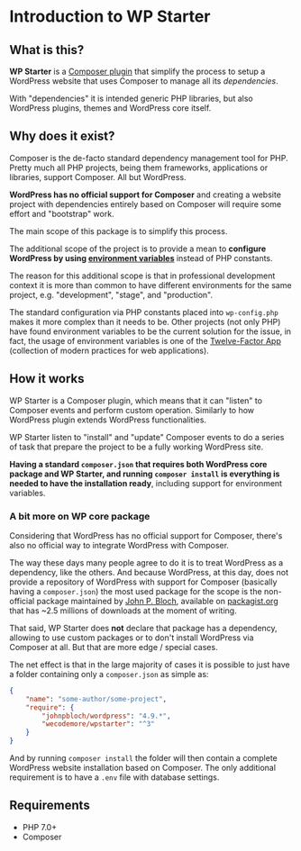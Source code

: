# Introduction to WP Starter



## What is this?

**WP Starter** is a [Composer plugin](https://getcomposer.org/doc/articles/plugins.md) that simplify the process to setup a WordPress website that uses Composer to manage all its *dependencies*.

With "dependencies" it is intended generic PHP libraries, but also WordPress plugins, themes and WordPress core itself.



## Why does it exist?

Composer is the de-facto standard dependency management tool for PHP. Pretty much all PHP projects, being them frameworks, applications or libraries, support Composer. All but WordPress.

**WordPress has no official support for Composer** and creating a website project with dependencies entirely based on Composer will require some effort and "bootstrap" work.

The main scope of this package is to simplify this process.

The additional scope of the project is to provide a mean to **configure WordPress by using [environment variables](https://en.wikipedia.org/wiki/Environment_variable)** instead of PHP constants.

The reason for this additional scope is that in professional development context it is more than common to have different environments for the same project, e.g. "development", "stage", and "production".

The standard configuration via PHP constants placed into `wp-config.php`  makes it more complex than it needs to be. Other projects (not only PHP) have found environment variables to be the current solution for the issue, in fact, the usage of environment variables is one of the [Twelve-Factor App](https://12factor.net/) (collection of modern practices for web applications).



## How it works

WP Starter is a Composer plugin, which means that it can "listen" to Composer events and perform custom operation. Similarly to how WordPress plugin extends WordPress functionalities.

WP Starter listen to "install" and "update" Composer events to do a series of task that prepare the project to be a fully working WordPress site.

**Having a standard `composer.json` that requires both WordPress core package and WP Starter, and running `composer install` is everything is needed to have the installation ready**, including support for environment variables.



### A bit more on WP core package

Considering that WordPress has no official support for Composer, there's also no official way to integrate WordPress with Composer.

The way these days many people agree to do it is to treat WordPress as a dependency, like the others. And because WordPress, at this day, does not provide a repository of WordPress with support for Composer (basically having a `composer.json`) the most used package for the scope is the non-official package maintained by [John P. Bloch](https://johnpbloch.com/), available on [packagist.org](https://packagist.org/packages/johnpbloch/wordpress) that has ~2.5 millions of downloads at the moment of writing.

That said, WP Starter does **not** declare that package has a dependency, allowing to use custom packages or to don't install WordPress via Composer at all. But that are more edge / special cases.

The net effect is that in the large majority of cases it is possible to just have a folder containing only a `composer.json` as simple as:

```json
{
    "name": "some-author/some-project",
    "require": {
        "johnpbloch/wordpress": "4.9.*",
        "wecodemore/wpstarter": "^3"
    }
}
```

And by running `composer install` the folder will then contain a complete WordPress website installation based on Composer. The only additional requirement is to have a `.env` file with database settings.



## Requirements

- PHP 7.0+
- Composer